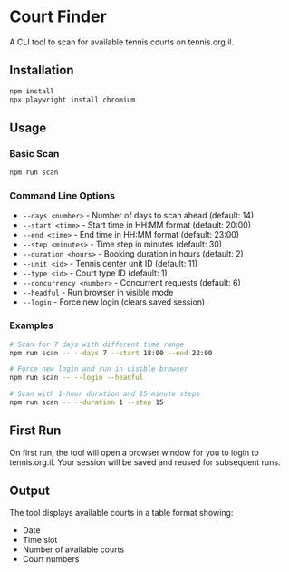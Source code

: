 # Court Finder

A CLI tool to scan for available tennis courts on tennis.org.il.

## Installation

```bash
npm install
npx playwright install chromium
```

## Usage

### Basic Scan
```bash
npm run scan
```

### Command Line Options

- `--days <number>` - Number of days to scan ahead (default: 14)
- `--start <time>` - Start time in HH:MM format (default: 20:00)
- `--end <time>` - End time in HH:MM format (default: 23:00)
- `--step <minutes>` - Time step in minutes (default: 30)
- `--duration <hours>` - Booking duration in hours (default: 2)
- `--unit <id>` - Tennis center unit ID (default: 11)
- `--type <id>` - Court type ID (default: 1)
- `--concurrency <number>` - Concurrent requests (default: 6)
- `--headful` - Run browser in visible mode
- `--login` - Force new login (clears saved session)

### Examples

```bash
# Scan for 7 days with different time range
npm run scan -- --days 7 --start 18:00 --end 22:00

# Force new login and run in visible browser
npm run scan -- --login --headful

# Scan with 1-hour duration and 15-minute steps
npm run scan -- --duration 1 --step 15
```

## First Run

On first run, the tool will open a browser window for you to login to tennis.org.il. Your session will be saved and reused for subsequent runs.

## Output

The tool displays available courts in a table format showing:
- Date
- Time slot
- Number of available courts
- Court numbers
